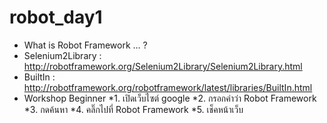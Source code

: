 # robot_day1
 * What is Robot Framework … ?
 * Selenium2Library :  http://robotframework.org/Selenium2Library/Selenium2Library.html
 * BuiltIn : http://robotframework.org/robotframework/latest/libraries/BuiltIn.html
 * Workshop Beginner
   *1. เปิดเว็บไซต์ google
   *2. กรอกคำว่า Robot Framework
   *3. กดค้นหา
   *4. คลิ๊กไปที่ Robot Framework
   *5. เช็คหน้าเว็บ

